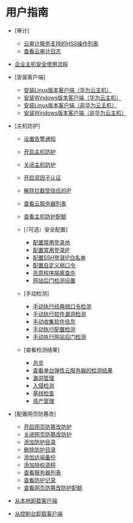 # 用户指南

-   [审计]
    -   [云审计服务支持的HSS操作列表](云审计服务支持的HSS操作列表.md)
    -   [查看云审计日志](查看云审计日志.md)

-   [企业主机安全使用流程](企业主机安全使用流程.md)
-   [安装客户端]
    -   [安装Linux版本客户端（华为云主机）](安装Linux版本客户端（华为云主机）.md)
    -   [安装Windows版本客户端（华为云主机）](安装Windows版本客户端（华为云主机）.md)
    -   [安装Linux版本客户端（非华为云主机）](安装Linux版本客户端（非华为云主机）.md)
    -   [安装Windows版本客户端（非华为云主机）](安装Windows版本客户端（非华为云主机）.md)

-   [主机防护]
    -   [设置告警通知](设置告警通知.md)
    -   [开启主机防护](开启主机防护.md)
    -   [关闭主机防护](关闭主机防护.md)
    -   [开启双因子认证](开启双因子认证.md)
    -   [解除拦截受信任的IP](解除拦截受信任的IP.md)
    -   [查看云服务器列表](查看云服务器列表.md)
    -   [查看主机防护配额](查看主机防护配额.md)
    -   [（可选）安全配置]
        -   [配置常用登录地](配置常用登录地.md)
        -   [配置常用登录IP](配置常用登录IP.md)
        -   [配置SSH登录IP白名单](配置SSH登录IP白名单.md)
        -   [配置自定义弱口令](配置自定义弱口令.md)
        -   [恶意程序隔离查杀](恶意程序隔离查杀.md)
        -   [网站后门检测设置](网站后门检测设置.md)

    -   [手动检测]
        -   [手动执行经典弱口令检测](手动执行经典弱口令检测.md)
        -   [手动执行软件漏洞检测](手动执行软件漏洞检测.md)
        -   [手动收集软件信息](手动收集软件信息.md)
        -   [手动执行配置检测](手动执行配置检测.md)
        -   [手动执行网站后门检测](手动执行网站后门检测.md)

    -   [查看检测结果]
        -   [总览](总览.md)
        -   [查看单台弹性云服务器的检测结果](查看单台弹性云服务器的检测结果.md)
        -   [漏洞管理](漏洞管理.md)
        -   [入侵检测](入侵检测.md)
        -   [基线检查](基线检查.md)
        -   [资产管理](资产管理.md)


-   [配置网页防篡改]
    -   [开启网页防篡改防护](开启网页防篡改防护.md)
    -   [关闭网页防篡改防护](关闭网页防篡改防护.md)
    -   [添加防护目录](添加防护目录.md)
    -   [删除防护目录](删除防护目录.md)
    -   [添加远端备份](添加远端备份.md)
    -   [添加特权进程](添加特权进程.md)
    -   [查看服务器列表](查看服务器列表.md)
    -   [查看防护记录](查看防护记录.md)
    -   [查看网页防篡改防护配额](查看网页防篡改防护配额.md)

-   [从本地卸载客户端](从本地卸载客户端.md)
-   [从控制台卸载客户端](从控制台卸载客户端.md)

